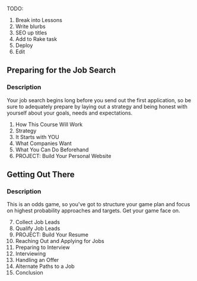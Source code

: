 TODO:
1. Break into Lessons
2. Write blurbs
3. SEO up titles
4. Add to Rake task
5. Deploy
6. Edit

## Preparing for the Job Search

### Description
Your job search begins long before you send out the first application, so be sure to adequately prepare by laying out a strategy and being honest with yourself about your goals, needs and expectations.

1. How This Course Will Work
2. Strategy
3. It Starts with YOU
4. What Companies Want
5. What You Can Do Beforehand
6. PROJECT: Build Your Personal Website

## Getting Out There

### Description
This is an odds game, so you've got to structure your game plan and focus on highest probability approaches and targets.  Get your game face on.

7. Collect Job Leads
8. Qualify Job Leads
9. PROJECT: Build Your Resume
10. Reaching Out and Applying for Jobs
11. Preparing to Interview
12. Interviewing
13. Handling an Offer
14. Alternate Paths to a Job
15. Conclusion